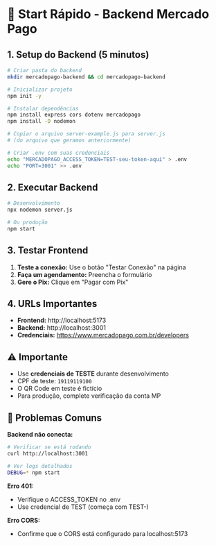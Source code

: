 # 🚀 Start Rápido - Backend Mercado Pago

## 1. Setup do Backend (5 minutos)

```bash
# Criar pasta do backend
mkdir mercadopago-backend && cd mercadopago-backend

# Inicializar projeto
npm init -y

# Instalar dependências
npm install express cors dotenv mercadopago
npm install -D nodemon

# Copiar o arquivo server-example.js para server.js
# (do arquivo que geramos anteriormente)

# Criar .env com suas credenciais
echo "MERCADOPAGO_ACCESS_TOKEN=TEST-seu-token-aqui" > .env
echo "PORT=3001" >> .env
```

## 2. Executar Backend

```bash
# Desenvolvimento
npx nodemon server.js

# Ou produção  
npm start
```

## 3. Testar Frontend

1. **Teste a conexão:** Use o botão "Testar Conexão" na página
2. **Faça um agendamento:** Preencha o formulário
3. **Gere o Pix:** Clique em "Pagar com Pix"

## 4. URLs Importantes

- **Frontend:** http://localhost:5173
- **Backend:** http://localhost:3001
- **Credenciais:** https://www.mercadopago.com.br/developers

## ⚠️ Importante

- Use **credenciais de TESTE** durante desenvolvimento
- CPF de teste: `19119119100`
- O QR Code em teste é fictício
- Para produção, complete verificação da conta MP

## 🔧 Problemas Comuns

**Backend não conecta:**
```bash
# Verificar se está rodando
curl http://localhost:3001

# Ver logs detalhados
DEBUG=* npm start
```

**Erro 401:**
- Verifique o ACCESS_TOKEN no .env
- Use credencial de TEST (começa com TEST-)

**Erro CORS:**
- Confirme que o CORS está configurado para localhost:5173